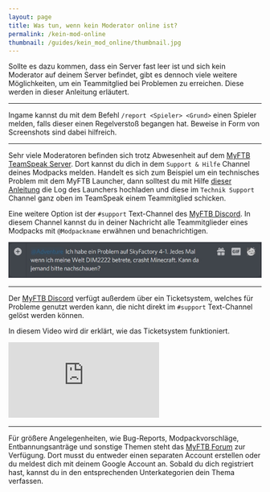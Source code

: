 ```yaml
---
layout: page
title: Was tun, wenn kein Moderator online ist?
permalink: /kein-mod-online
thumbnail: /guides/kein_mod_online/thumbnail.jpg
---
```


Sollte es dazu kommen, dass ein Server fast leer ist und sich kein Moderator auf deinem Server befindet, gibt es dennoch viele weitere Möglichkeiten, um ein Teammitglied bei Problemen zu erreichen. Diese werden in dieser Anleitung erläutert.

---

Ingame kannst du mit dem Befehl `/report <Spieler> <Grund>` einen Spieler melden, falls dieser einen Regelverstoß begangen hat.
Beweise in Form von Screenshots sind dabei hilfreich.

---

Sehr viele Moderatoren befinden sich trotz Abwesenheit auf dem [MyFTB TeamSpeak Server](https://myftb.de/teamspeak). Dort kannst du dich in dem `Support & Hilfe` Channel deines Modpacks melden. Handelt es sich zum Beispiel um ein technisches Problem mit dem MyFTB Launcher, dann solltest du mit Hilfe [dieser Anleitung](/crashs) die Log des Launchers hochladen und diese im `Technik Support` Channel ganz oben im TeamSpeak einem Teammitglied schicken.

Eine weitere Option ist der `#support` Text-Channel des [MyFTB Discord](https://myftb.de/discord). In diesem Channel kannst du in deiner Nachricht alle Teammitglieder eines Modpacks mit `@Modpackname` erwähnen und benachrichtigen.

![Discord Support Frage](/guides/kein_mod_online/discord_support.jpg)

---

Der [MyFTB Discord](https://myftb.de/discord) verfügt außerdem über ein Ticketsystem, welches für Probleme genutzt werden kann, die nicht direkt im `#support` Text-Channel gelöst werden können.

In diesem Video wird dir erklärt, wie das Ticketsystem funktioniert.

<div class="youtube-container">
  <iframe src="https://www.youtube.com/embed/Yf4ghFeAsFU?rel=0" frameborder="0" allow="accelerometer; autoplay; encrypted-media; gyroscope; picture-in-picture" allowfullscreen></iframe>
</div>

---

Für größere Angelegenheiten, wie Bug-Reports, Modpackvorschläge, Entbannungsanträge und sonstige Themen steht das [MyFTB Forum](https://forum.myftb.de/) zur Verfügung. Dort musst du entweder einen separaten Account erstellen oder du meldest dich mit deinem Google Account an. Sobald du dich registriert hast, kannst du in den entsprechenden Unterkategorien dein Thema verfassen.

